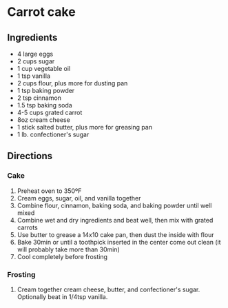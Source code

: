 # Carrot cake

## Ingredients

* 4 large eggs
* 2 cups sugar
* 1 cup vegetable oil
* 1 tsp vanilla
* 2 cups flour, plus more for dusting pan
* 1 tsp baking powder
* 2 tsp cinnamon
* 1.5 tsp baking soda
* 4-5 cups grated carrot
* 8oz cream cheese
* 1 stick salted butter, plus more for greasing pan
* 1 lb. confectioner's sugar

## Directions

### Cake

1. Preheat oven to 350ºF
2. Cream eggs, sugar, oil, and vanilla together
3. Combine flour, cinnamon, baking soda, and baking powder until well mixed
4. Combine wet and dry ingredients and beat well, then mix with grated carrots
5. Use butter to grease a 14x10 cake pan, then dust the inside with flour
6. Bake 30min or until a toothpick inserted in the center come out clean (it will probably take more than 30min)
7. Cool completely before frosting

### Frosting

1. Cream together cream cheese, butter, and confectioner's sugar. Optionally beat in 1/4tsp vanilla. 

